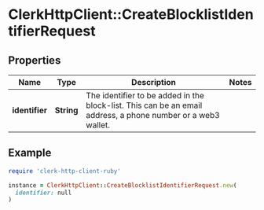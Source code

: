 # ClerkHttpClient::CreateBlocklistIdentifierRequest

## Properties

| Name | Type | Description | Notes |
| ---- | ---- | ----------- | ----- |
| **identifier** | **String** | The identifier to be added in the block-list. This can be an email address, a phone number or a web3 wallet. |  |

## Example

```ruby
require 'clerk-http-client-ruby'

instance = ClerkHttpClient::CreateBlocklistIdentifierRequest.new(
  identifier: null
)
```

